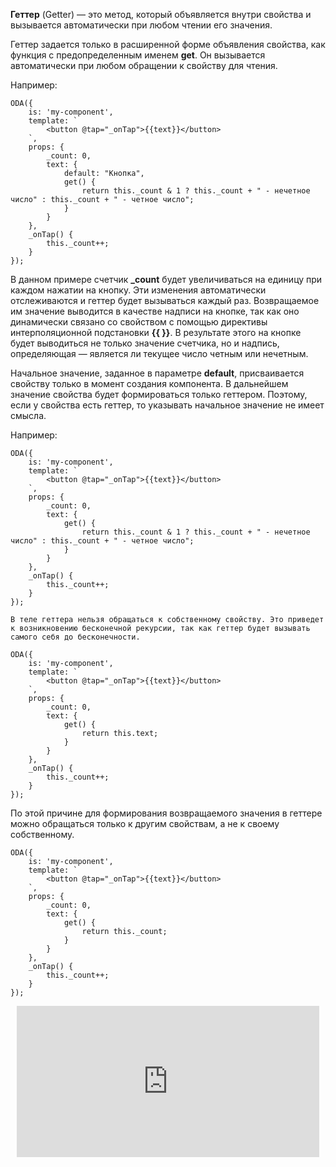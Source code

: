 **Геттер** (Getter) — это метод, который объявляется внутри свойства и вызывается автоматически при любом чтении его значения.

Геттер задается только в расширенной форме объявления свойства, как функция с предопределенным именем **get**. Он вызывается автоматически при любом обращении к свойству для чтения.

Например:

```javascript_run_edit_[my-component.js]
ODA({
    is: 'my-component',
    template: `
        <button @tap="_onTap">{{text}}</button>
    `,
    props: {
        _count: 0,
        text: {
            default: "Кнопка",
            get() {
                return this._count & 1 ? this._count + " - нечетное число" : this._count + " - четное число";
            }
        }
    },
    _onTap() {
        this._count++;
    }
});
```

В данном примере счетчик **\_count** будет увеличиваться на единицу при каждом нажатии на кнопку. Эти изменения автоматически отслеживаются и геттер будет вызываться каждый раз.  Возвращаемое им значение выводится в качестве надписи на кнопке, так как оно динамически связано со свойством с помощью директивы интерполяционной подстановки **{{ }}**. В результате этого на кнопке будет выводиться не только значение счетчика, но и надпись, определяющая — является ли текущее число четным или нечетным.

Начальное значение, заданное в параметре **default**, присваивается свойству только в момент создания компонента. В дальнейшем значение свойства будет формироваться только геттером. Поэтому, если у свойства есть геттер, то указывать начальное значение не имеет смысла.

Например:

```javascript_run_edit_[my-component.js]
ODA({
    is: 'my-component',
    template: `
        <button @tap="_onTap">{{text}}</button>
    `,
    props: {
        _count: 0,
        text: {
            get() {
                return this._count & 1 ? this._count + " - нечетное число" : this._count + " - четное число";
            }
        }
    },
    _onTap() {
        this._count++;
    }
});
```

```warning_md
В теле геттера нельзя обращаться к собственному свойству. Это приведет к возникновению бесконечной рекурсии, так как геттер будет вызывать самого себя до бесконечности.
```

```javascript_error
ODA({
    is: 'my-component',
    template: `
        <button @tap="_onTap">{{text}}</button>
    `,
    props: {
        _count: 0,
        text: {
            get() {
                return this.text;
            }
        }
    },
    _onTap() {
        this._count++;
    }
});
```

По этой причине для формирования возвращаемого значения в геттере можно обращаться только к другим свойствам, а не к своему собственному.

```javascript_run_edit_[my-component.js]
ODA({
    is: 'my-component',
    template: `
        <button @tap="_onTap">{{text}}</button>
    `,
    props: {
        _count: 0,
        text: {
            get() {
                return this._count;
            }
        }
    },
    _onTap() {
        this._count++;
    }
});
```

<div style="position:relative;padding-bottom:48%; margin:10px">
    <iframe src="https://www.youtube.com/embed/C08B6QTjIQc?start=0" frameborder="0" allow="accelerometer; autoplay; encrypted-media; gyroscope; picture-in-picture" allowfullscreen
    	style="position:absolute;width:100%;height:100%;"></iframe>
</div>

